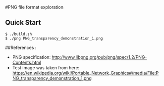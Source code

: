 
#PNG file format exploration

## Quick Start

```console
$ ./build.sh
$ ./png PNG_transparency_demonstration_1.png
```

##References :
- PNG specification: http://www.libpng.org/pub/png/spec/1.2/PNG-Contents.html
- Test image was taken from here: https://en.wikipedia.org/wiki/Portable_Network_Graphics#/media/File:PNG_transparency_demonstration_1.png
